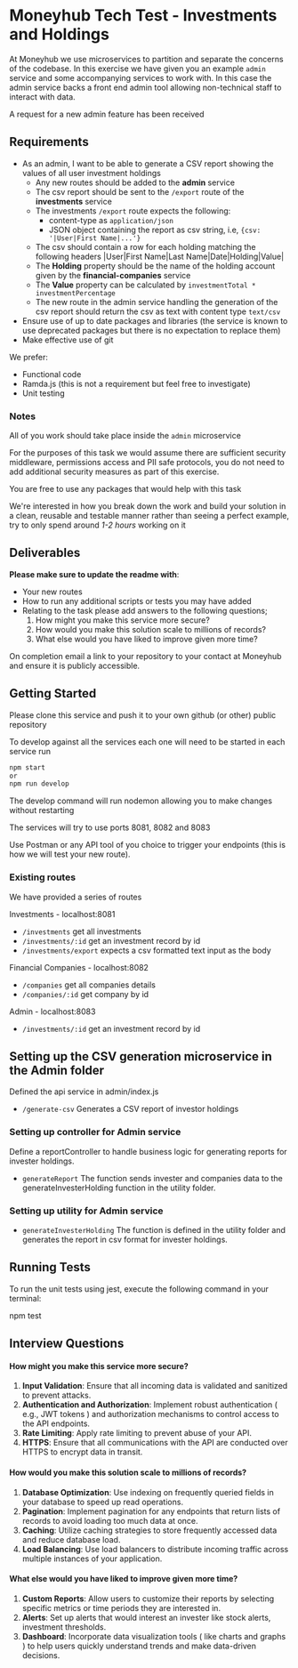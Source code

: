 # Moneyhub Tech Test - Investments and Holdings

At Moneyhub we use microservices to partition and separate the concerns of the codebase. In this exercise we have given you an example `admin` service and some accompanying services to work with. In this case the admin service backs a front end admin tool allowing non-technical staff to interact with data.

A request for a new admin feature has been received

## Requirements

- As an admin, I want to be able to generate a CSV report showing the values of all user investment holdings
    - Any new routes should be added to the **admin** service
    - The csv report should be sent to the `/export` route of the **investments** service
    - The investments `/export` route expects the following:
        - content-type as `application/json`
        - JSON object containing the report as csv string, i.e, `{csv: '|User|First Name|...'}`
    - The csv should contain a row for each holding matching the following headers
    |User|First Name|Last Name|Date|Holding|Value|
    - The **Holding** property should be the name of the holding account given by the **financial-companies** service
    - The **Value** property can be calculated by `investmentTotal * investmentPercentage`
    - The new route in the admin service handling the generation of the csv report should return the csv as text with content type `text/csv`
- Ensure use of up to date packages and libraries (the service is known to use deprecated packages but there is no expectation to replace them)
- Make effective use of git

We prefer:
- Functional code
- Ramda.js (this is not a requirement but feel free to investigate)
- Unit testing

### Notes
All of you work should take place inside the `admin` microservice

For the purposes of this task we would assume there are sufficient security middleware, permissions access and PII safe protocols, you do not need to add additional security measures as part of this exercise.

You are free to use any packages that would help with this task

We're interested in how you break down the work and build your solution in a clean, reusable and testable manner rather than seeing a perfect example, try to only spend around *1-2 hours* working on it

## Deliverables
**Please make sure to update the readme with**:

- Your new routes
- How to run any additional scripts or tests you may have added
- Relating to the task please add answers to the following questions;
    1. How might you make this service more secure?
    2. How would you make this solution scale to millions of records?
    3. What else would you have liked to improve given more time?


On completion email a link to your repository to your contact at Moneyhub and ensure it is publicly accessible.

## Getting Started

Please clone this service and push it to your own github (or other) public repository

To develop against all the services each one will need to be started in each service run

```bash
npm start
or
npm run develop
```

The develop command will run nodemon allowing you to make changes without restarting

The services will try to use ports 8081, 8082 and 8083

Use Postman or any API tool of you choice to trigger your endpoints (this is how we will test your new route).

### Existing routes
We have provided a series of routes

Investments - localhost:8081
- `/investments` get all investments
- `/investments/:id` get an investment record by id
- `/investments/export` expects a csv formatted text input as the body

Financial Companies - localhost:8082
- `/companies` get all companies details
- `/companies/:id` get company by id

Admin - localhost:8083
- `/investments/:id` get an investment record by id


## Setting up the CSV generation microservice in the Admin folder

Defined the api service in admin/index.js

- `/generate-csv` Generates a CSV report of investor holdings

### Setting up controller for Admin service

Define a reportController to handle business logic for generating reports for invester holdings.

- `generateReport` The function sends invester and companies data to the generateInvesterHolding function in the utility folder.

### Setting up utility for Admin service

- `generateInvesterHolding` The function is defined in the utility folder and generates the report in csv format for invester holdings.



## Running Tests

To run the unit tests using jest, execute the following command in your terminal:

npm test


## Interview Questions

#### How might you make this service more secure?
1. **Input Validation**: Ensure that all incoming data is validated and sanitized to prevent attacks.
2. **Authentication and Authorization**: Implement robust authentication ( e.g., JWT tokens ) and authorization mechanisms to control access to the API endpoints.
3. **Rate Limiting**: Apply rate limiting to prevent abuse of your API.
4. **HTTPS**: Ensure that all communications with the API are conducted over HTTPS to encrypt data in transit.

#### How would you make this solution scale to millions of records?
1. **Database Optimization**: Use indexing on frequently queried fields in your database to speed up read operations.
2. **Pagination**: Implement pagination for any endpoints that return lists of records to avoid loading too much data at once.
3. **Caching**: Utilize caching strategies to store frequently accessed data and reduce database load.
4. **Load Balancing**: Use load balancers to distribute incoming traffic across multiple instances of your application.

#### What else would you have liked to improve given more time?

1. **Custom Reports**: Allow users to customize their reports by selecting specific metrics or time periods they are interested in.
2. **Alerts**: Set up alerts that would interest an invester like stock alerts, investment thresholds.
3. **Dashboard**: Incorporate data visualization tools ( like charts and graphs ) to help users quickly understand trends and make data-driven decisions.


